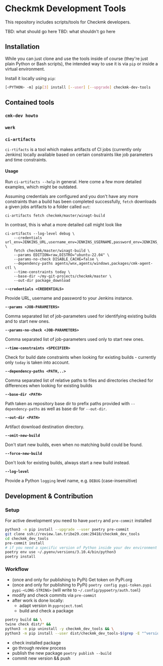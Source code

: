 # Checkmk Development Tools

This repository includes scripts/tools for Checkmk developers.

TBD: what should go here
TBD: what shouldn't go here


## Installation

While you can just clone and use the tools inside of course (they're just plain Python or Bash
scripts), the intended way to use it is via `pip` or inside a virtual environment.

Install it locally using `pip`:

```sh
[<PYTHON> -m] pip[3] install [--user] [--upgrade] checkmk-dev-tools
```

## Contained tools

### `cmk-dev howto`

### `werk`

### `ci-artifacts`

`ci-rtifacts` is a tool which makes artifacts of CI jobs (currently only Jenkins)
locally available based on certain constraints like job parameters and time constraints.


#### Usage

Run `ci-artifacts --help` in general. Here come a few more detailed examples,
which might be outdated.

Assuming credentials are configured and you don't have any more constraints than
a build has been completed successfully, `fetch` downloads a given jobs artifacts
to a folder called `out`:
```
ci-artifacts fetch checkmk/master/winagt-build
```

In contrast, this is what a more detailed call might look like
```
ci-artifacts --log-level debug \
    --credentials url_env=JENKINS_URL,username_env=JENKINS_USERNAME,password_env=JENKINS_PASSWORD \
    fetch checkmk/master/winagt-build \
    --params EDITION=raw,DISTRO="ubuntu-22.04" \
    --params-no-check DISABLE_CACHE=false \
    --dependency-paths agents/wnx,agents/windows,packages/cmk-agent-ctl \
    --time-constraints today \
    --base-dir ~/my-git-projects/checkmk/master \
    --out-dir package_download
```

**`--credentials <CREDENTIALS>`**

Provide URL, username and password to your Jenkins instance.

**`--params <JOB-PARAMETERS>`**

Comma separated list of job-parameters used for identifying existing builds and
to start new ones.

**`--params-no-check <JOB-PARAMETERS>`**

Comma separated list of job-parameters used only to start new ones.

**`--time-constraints <SPECIFIER>`**

Check for build date constraints when looking for existing builds - currently
only `today` is taken into account.

**`--dependency-paths <PATH,..>`**

Comma separated list of relative paths to files and directories checked for
differences when looking for existing builds

**`--base-dir <PATH>`**

Path taken as repository base dir to prefix paths provided with `--dependency-paths`
as well as base dir for `--out-dir`.

**`--out-dir <PATH>`**

Artifact download destination directory.

**`--omit-new-build`**

Don't start new builds, even when no matching build could be found.

**`--force-new-build`**

Don't look for existing builds, always start a new build instead.

**`--log-level`**

Provide a Python `logging` level name, e.g. `DEBUG` (case-insensitive)


## Development & Contribution

### Setup

For active development you need to have `poetry` and `pre-commit` installed

```sh
python3 -m pip install --upgrade --user poetry pre-commit
git clone ssh://review.lan.tribe29.com:29418/checkmk_dev_tools
cd checkmk_dev_tools
pre-commit install
# if you need a specific version of Python inside your dev environment
poetry env use ~/.pyenv/versions/3.10.4/bin/python3
poetry install
```

### Workflow

* (once and only for publishing to PyPi) Get token on PyPi.org
* (once and only for publishing to PyPi) `poetry config pypi-token.pypi pypi-<LONG-STRING>`
  (will write to `~/.config/pypoetry/auth.toml`)
* modify and check commits via `pre-commit`
* after work is done locally:
  - adapt version in `pyproject.toml`
  - build and check a package
```sh
poetry build && \
twine check dist/* &&
python3 -m pip uninstall -y checkmk_dev_tools && \
python3 -m pip install --user dist/checkmk_dev_tools-$(grep -E "^version.?=" pyproject.toml | cut -d '"' -f 2)-py3-none-any.whl
```
  - check installed package
  - go through review process
  - publish the new package `poetry publish --build`
  - commit new version && push

